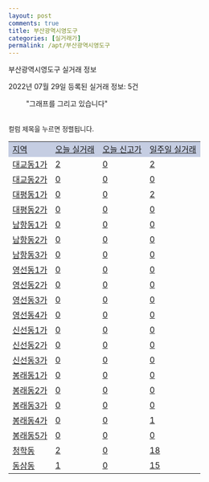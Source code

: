 ```yaml
---
layout: post
comments: true
title: 부산광역시영도구
categories: [실거래가]
permalink: /apt/부산광역시영도구
---
```


부산광역시영도구 실거래 정보

2022년 07월 29일 등록된 실거래 정보: 5건

<!--<script async src="https://pagead2.googlesyndication.com/pagead/js/adsbygoogle.js?client=ca-pub-3485438051770037"
 crossorigin="anonymous"></script>-->

<script type="text/javascript">
  google.charts.load('current', {'packages':['corechart']});
  google.charts.setOnLoadCallback(drawChart);

  function drawChart() {
    var data = google.visualization.arrayToDataTable([['거래일', '매매', '전월세', '전매'], ['21-01', 1, 2, 0], ['21-02', 0, 1, 0], ['21-03', 0, 1, 0], ['21-04', 0, 1, 0], ['21-05', 0, 1, 0], ['21-06', 0, 21, 0], ['21-07', 61, 101, 6], ['21-08', 104, 121, 11], ['21-09', 100, 105, 10], ['21-10', 145, 99, 18], ['21-11', 94, 85, 6], ['21-12', 73, 62, 6], ['22-01', 46, 54, 7], ['22-02', 61, 76, 13], ['22-03', 119, 60, 15], ['22-04', 146, 79, 27], ['22-05', 102, 84, 32], ['22-06', 77, 65, 29], ['22-07', 30, 41, 15]]);

    var options = {
      title: '최근 1년간 유형별 거래량 추이',
      legend: { position: 'bottom' }
    };

    setTimeout(function() {
        var chart = new google.visualization.LineChart(document.getElementById('columnchart_material'));
        chart.draw(data, (options));
        document.getElementById('loading').style.display = 'none';
        var dayLabel = (new Date()).getDay();
        if (dayLabel < 2) {
            sorttable.innerSortFunction.apply(document.getElementById('week'), []);
            sorttable.innerSortFunction.apply(document.getElementById('week'), []);        
        }
        else {
            sorttable.innerSortFunction.apply(document.getElementById('today'), []);
            sorttable.innerSortFunction.apply(document.getElementById('today'), []);
        }
    }, 200);

  }
</script>

<div id="loading" style="z-index:20; display: block; margin-left: 35px">"그래프를 그리고 있습니다"</div>
<div id="columnchart_material" style="width: 95%; margin-left: -35px; display: block"></div>
<!--<div style="width: 95%; margin-left: -35px; display: block">
      <script async src="https://pagead2.googlesyndication.com/pagead/js/adsbygoogle.js?client=ca-pub-3485438051770037"
          crossorigin="anonymous"></script>
      <ins class="adsbygoogle"
          style="display:block"
          data-ad-format="fluid"
          data-ad-layout-key="-fb+5w+4e-db+86"
          data-ad-client="ca-pub-3485438051770037"
          data-ad-slot="1827090281"></ins>
      <script>
          (adsbygoogle = window.adsbygoogle || []).push({});
      </script>
</div>-->
<br>

<font size='small' style='font-size: small;'>컬럼 제목을 누르면 정렬됩니다.</font>
<table class="sortable">
  <tr style='background-color: rgba(114, 132, 186,0.4);'>
    <td id="region"><a href="#">지역</a></td>
    <td id="today"><a href="#">오늘 실거래</a></td>
    <td id="today_new"><a href="#">오늘 신고가</a></td>
    <td id="week"><a href="#">일주일 실거래</a></td>
  </tr>

  
  <tr class="item">
    <td><a href="부산광역시영도구대교동1가">대교동1가</a></td>
    <td><a href="부산광역시영도구대교동1가">2</a></td>
    <td><a href="부산광역시영도구대교동1가">0</a></td>
    <td><a href="부산광역시영도구대교동1가">2</a></td>
  </tr>
    

  <tr class="item">
    <td><a href="부산광역시영도구대교동2가">대교동2가</a></td>
    <td><a href="부산광역시영도구대교동2가">0</a></td>
    <td><a href="부산광역시영도구대교동2가">0</a></td>
    <td><a href="부산광역시영도구대교동2가">0</a></td>
  </tr>
    

  <tr class="item">
    <td><a href="부산광역시영도구대평동1가">대평동1가</a></td>
    <td><a href="부산광역시영도구대평동1가">0</a></td>
    <td><a href="부산광역시영도구대평동1가">0</a></td>
    <td><a href="부산광역시영도구대평동1가">2</a></td>
  </tr>
    

  <tr class="item">
    <td><a href="부산광역시영도구대평동2가">대평동2가</a></td>
    <td><a href="부산광역시영도구대평동2가">0</a></td>
    <td><a href="부산광역시영도구대평동2가">0</a></td>
    <td><a href="부산광역시영도구대평동2가">0</a></td>
  </tr>
    

  <tr class="item">
    <td><a href="부산광역시영도구남항동1가">남항동1가</a></td>
    <td><a href="부산광역시영도구남항동1가">0</a></td>
    <td><a href="부산광역시영도구남항동1가">0</a></td>
    <td><a href="부산광역시영도구남항동1가">0</a></td>
  </tr>
    

  <tr class="item">
    <td><a href="부산광역시영도구남항동2가">남항동2가</a></td>
    <td><a href="부산광역시영도구남항동2가">0</a></td>
    <td><a href="부산광역시영도구남항동2가">0</a></td>
    <td><a href="부산광역시영도구남항동2가">0</a></td>
  </tr>
    

  <tr class="item">
    <td><a href="부산광역시영도구남항동3가">남항동3가</a></td>
    <td><a href="부산광역시영도구남항동3가">0</a></td>
    <td><a href="부산광역시영도구남항동3가">0</a></td>
    <td><a href="부산광역시영도구남항동3가">0</a></td>
  </tr>
    

  <tr class="item">
    <td><a href="부산광역시영도구영선동1가">영선동1가</a></td>
    <td><a href="부산광역시영도구영선동1가">0</a></td>
    <td><a href="부산광역시영도구영선동1가">0</a></td>
    <td><a href="부산광역시영도구영선동1가">0</a></td>
  </tr>
    

  <tr class="item">
    <td><a href="부산광역시영도구영선동2가">영선동2가</a></td>
    <td><a href="부산광역시영도구영선동2가">0</a></td>
    <td><a href="부산광역시영도구영선동2가">0</a></td>
    <td><a href="부산광역시영도구영선동2가">0</a></td>
  </tr>
    

  <tr class="item">
    <td><a href="부산광역시영도구영선동3가">영선동3가</a></td>
    <td><a href="부산광역시영도구영선동3가">0</a></td>
    <td><a href="부산광역시영도구영선동3가">0</a></td>
    <td><a href="부산광역시영도구영선동3가">0</a></td>
  </tr>
    

  <tr class="item">
    <td><a href="부산광역시영도구영선동4가">영선동4가</a></td>
    <td><a href="부산광역시영도구영선동4가">0</a></td>
    <td><a href="부산광역시영도구영선동4가">0</a></td>
    <td><a href="부산광역시영도구영선동4가">0</a></td>
  </tr>
    

  <tr class="item">
    <td><a href="부산광역시영도구신선동1가">신선동1가</a></td>
    <td><a href="부산광역시영도구신선동1가">0</a></td>
    <td><a href="부산광역시영도구신선동1가">0</a></td>
    <td><a href="부산광역시영도구신선동1가">0</a></td>
  </tr>
    

  <tr class="item">
    <td><a href="부산광역시영도구신선동2가">신선동2가</a></td>
    <td><a href="부산광역시영도구신선동2가">0</a></td>
    <td><a href="부산광역시영도구신선동2가">0</a></td>
    <td><a href="부산광역시영도구신선동2가">0</a></td>
  </tr>
    

  <tr class="item">
    <td><a href="부산광역시영도구신선동3가">신선동3가</a></td>
    <td><a href="부산광역시영도구신선동3가">0</a></td>
    <td><a href="부산광역시영도구신선동3가">0</a></td>
    <td><a href="부산광역시영도구신선동3가">0</a></td>
  </tr>
    

  <tr class="item">
    <td><a href="부산광역시영도구봉래동1가">봉래동1가</a></td>
    <td><a href="부산광역시영도구봉래동1가">0</a></td>
    <td><a href="부산광역시영도구봉래동1가">0</a></td>
    <td><a href="부산광역시영도구봉래동1가">0</a></td>
  </tr>
    

  <tr class="item">
    <td><a href="부산광역시영도구봉래동2가">봉래동2가</a></td>
    <td><a href="부산광역시영도구봉래동2가">0</a></td>
    <td><a href="부산광역시영도구봉래동2가">0</a></td>
    <td><a href="부산광역시영도구봉래동2가">0</a></td>
  </tr>
    

  <tr class="item">
    <td><a href="부산광역시영도구봉래동3가">봉래동3가</a></td>
    <td><a href="부산광역시영도구봉래동3가">0</a></td>
    <td><a href="부산광역시영도구봉래동3가">0</a></td>
    <td><a href="부산광역시영도구봉래동3가">0</a></td>
  </tr>
    

  <tr class="item">
    <td><a href="부산광역시영도구봉래동4가">봉래동4가</a></td>
    <td><a href="부산광역시영도구봉래동4가">0</a></td>
    <td><a href="부산광역시영도구봉래동4가">0</a></td>
    <td><a href="부산광역시영도구봉래동4가">1</a></td>
  </tr>
    

  <tr class="item">
    <td><a href="부산광역시영도구봉래동5가">봉래동5가</a></td>
    <td><a href="부산광역시영도구봉래동5가">0</a></td>
    <td><a href="부산광역시영도구봉래동5가">0</a></td>
    <td><a href="부산광역시영도구봉래동5가">0</a></td>
  </tr>
    

  <tr class="item">
    <td><a href="부산광역시영도구청학동">청학동</a></td>
    <td><a href="부산광역시영도구청학동">2</a></td>
    <td><a href="부산광역시영도구청학동">0</a></td>
    <td><a href="부산광역시영도구청학동">18</a></td>
  </tr>
    

  <tr class="item">
    <td><a href="부산광역시영도구동삼동">동삼동</a></td>
    <td><a href="부산광역시영도구동삼동">1</a></td>
    <td><a href="부산광역시영도구동삼동">0</a></td>
    <td><a href="부산광역시영도구동삼동">15</a></td>
  </tr>
    


</table>


    